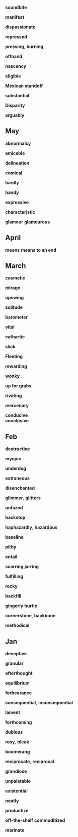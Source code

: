 
**soundbite**  

**manifest**

**dispassionate**

**repressed**

**pressing**, **burning**  

**offhand**

**nascency**

**eligible**

**Mexican standoff**

**substantial**

**Disparity**  

**arguably**

## May 

**abnormalcy** 

**amicable**

**delineation**

**comical** 

**hardly**  

**handy**

**expressive**

**characteristic**

**glamour**
**glamourous**

## April 

**means**
**means to an end** 

## March

**cosmetic**

**mirage**

**upswing**

**solitude**

**barometer**

**vital**

**cathartic**

**slick** 

**Fleeting**

**rewarding**  

**wonky**  

**up for grabs** 

**riveting** 

**mercenary**  

**conducive**  
**conclusive**  


## Feb 

**destructive**

**myopic**  

**underdog** 

**extraneous**

**disenchanted**

**glimmer**, **glitters** 

**unfazed**

**backstop**  

**haphazardly**, **hazardous**  

**baseline**

**pithy**

**entail**

**scarring** 
**jarring** 

**fulfilling**

**rocky** 

**backfill**

**gingerly** 
**hurtle**

**cornerstone**, **backbone**

**methodical**

## Jan 

**deceptive**

**granular**

**afterthought** 

**equilibrium**

**forbearance**

**consequential**, **inconsequential**

**lament**

**forthcoming** 

**dubious**

**rosy**, **bleak**

**boomerang**

**reciprocate**, **reciprocal**

**grandiose**

**unpalatable**

**existential** 

**neatly**

**productize**

**off-the-shelf**
**commoditized**

**marinate**

